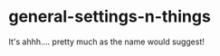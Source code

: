 general-settings-n-things
=========================

It's ahhh.... pretty much as the name would suggest!
